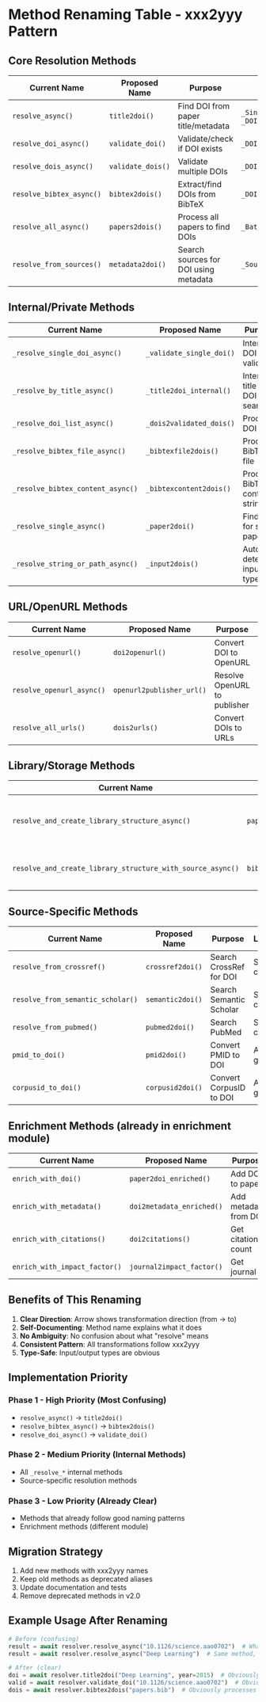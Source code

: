 # Method Renaming Table - xxx2yyy Pattern

## Core Resolution Methods

| Current Name | Proposed Name | Purpose | Location |
|-------------|---------------|---------|----------|
| `resolve_async()` | `title2doi()` | Find DOI from paper title/metadata | `_SingleDOIResolver.py`, `_DOIResolver.py` |
| `resolve_doi_async()` | `validate_doi()` | Validate/check if DOI exists | `_DOIResolver.py` |
| `resolve_dois_async()` | `validate_dois()` | Validate multiple DOIs | `_DOIResolver.py` |
| `resolve_bibtex_async()` | `bibtex2dois()` | Extract/find DOIs from BibTeX | `_DOIResolver.py` |
| `resolve_all_async()` | `papers2dois()` | Process all papers to find DOIs | `_BatchDOIResolver.py` |
| `resolve_from_sources()` | `metadata2doi()` | Search sources for DOI using metadata | `_SourceResolutionStrategy.py` |

## Internal/Private Methods

| Current Name | Proposed Name | Purpose | Location |
|-------------|---------------|---------|----------|
| `_resolve_single_doi_async()` | `_validate_single_doi()` | Internal DOI validation | `_DOIResolver.py` |
| `_resolve_by_title_async()` | `_title2doi_internal()` | Internal title to DOI search | `_DOIResolver.py` |
| `_resolve_doi_list_async()` | `_dois2validated_dois()` | Process DOI list | `_DOIResolver.py` |
| `_resolve_bibtex_file_async()` | `_bibtexfile2dois()` | Process BibTeX file | `_DOIResolver.py` |
| `_resolve_bibtex_content_async()` | `_bibtexcontent2dois()` | Process BibTeX content string | `_DOIResolver.py` |
| `_resolve_single_async()` | `_paper2doi()` | Find DOI for single paper | `_BatchDOIResolver.py` |
| `_resolve_string_or_path_async()` | `_input2dois()` | Auto-detect input type | `_DOIResolver.py` |

## URL/OpenURL Methods

| Current Name | Proposed Name | Purpose | Location |
|-------------|---------------|---------|----------|
| `resolve_openurl()` | `doi2openurl()` | Convert DOI to OpenURL | `_resolver.py` |
| `resolve_openurl_async()` | `openurl2publisher_url()` | Resolve OpenURL to publisher | `_handler.py` |
| `resolve_all_urls()` | `dois2urls()` | Convert DOIs to URLs | `_resolver.py` |

## Library/Storage Methods

| Current Name | Proposed Name | Purpose | Location |
|-------------|---------------|---------|----------|
| `resolve_and_create_library_structure_async()` | `papers2library_entries()` | Process papers and create library | `_BatchDOIResolver.py`, `_LibraryStructureCreator.py` |
| `resolve_and_create_library_structure_with_source_async()` | `bibtex2library_entries()` | Process BibTeX to library | `_LibraryStructureCreator.py` |

## Source-Specific Methods

| Current Name | Proposed Name | Purpose | Location |
|-------------|---------------|---------|----------|
| `resolve_from_crossref()` | `crossref2doi()` | Search CrossRef for DOI | Source classes |
| `resolve_from_semantic_scholar()` | `semantic2doi()` | Search Semantic Scholar | Source classes |
| `resolve_from_pubmed()` | `pubmed2doi()` | Search PubMed | Source classes |
| `pmid_to_doi()` | `pmid2doi()` | Convert PMID to DOI | Already good! |
| `corpusid_to_doi()` | `corpusid2doi()` | Convert CorpusID to DOI | Already good! |

## Enrichment Methods (already in enrichment module)

| Current Name | Proposed Name | Purpose | Location |
|-------------|---------------|---------|----------|
| `enrich_with_doi()` | `paper2doi_enriched()` | Add DOI to paper | `_DOIEnricher.py` |
| `enrich_with_metadata()` | `doi2metadata_enriched()` | Add metadata from DOI | `_MetadataEnricher.py` |
| `enrich_with_citations()` | `doi2citations()` | Get citation count | `_CitationEnricher.py` |
| `enrich_with_impact_factor()` | `journal2impact_factor()` | Get journal IF | `_ImpactFactorEnricher.py` |

## Benefits of This Renaming

1. **Clear Direction**: Arrow shows transformation direction (from → to)
2. **Self-Documenting**: Method name explains what it does
3. **No Ambiguity**: No confusion about what "resolve" means
4. **Consistent Pattern**: All transformations follow xxx2yyy
5. **Type-Safe**: Input/output types are obvious

## Implementation Priority

### Phase 1 - High Priority (Most Confusing)
- `resolve_async()` → `title2doi()`
- `resolve_bibtex_async()` → `bibtex2dois()`
- `resolve_doi_async()` → `validate_doi()`

### Phase 2 - Medium Priority (Internal Methods)
- All `_resolve_*` internal methods
- Source-specific resolution methods

### Phase 3 - Low Priority (Already Clear)
- Methods that already follow good naming patterns
- Enrichment methods (different module)

## Migration Strategy

1. Add new methods with xxx2yyy names
2. Keep old methods as deprecated aliases
3. Update documentation and tests
4. Remove deprecated methods in v2.0

## Example Usage After Renaming

```python
# Before (confusing)
result = await resolver.resolve_async("10.1126/science.aao0702")  # What does this do?
result = await resolver.resolve_async("Deep Learning")  # Same method, different behavior!

# After (clear)
doi = await resolver.title2doi("Deep Learning", year=2015)  # Obviously searches for DOI
valid = await resolver.validate_doi("10.1126/science.aao0702")  # Obviously validates
dois = await resolver.bibtex2dois("papers.bib")  # Obviously processes BibTeX
```